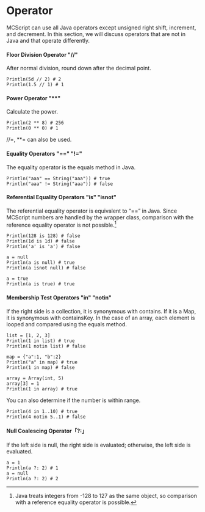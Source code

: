 # Operator
MCScript can use all Java operators except unsigned right shift, increment, and decrement. In this section, we will discuss operators that are not in Java and that operate differently.
#### Floor Division Operator "//"
After normal division, round down after the decimal point.
```
Println(5d // 2) # 2
Println(1.5 // 1) # 1
```
#### Power Operator "**"
Calculate the power.
```
Println(2 ** 8) # 256
Println(0 ** 0) # 1
```
//=, **= can also be used.
#### Equality Operators "==" "!="
The equality operator is the equals method in Java.
```
Println("aaa" == String("aaa")) # true
Println("aaa" != String("aaa")) # false
```
#### Referential Equality Operators "is" "isnot"
The referential equality operator is equivalent to “==” in Java.
Since MCScript numbers are handled by the wrapper class, comparison with the reference equality operator is not possible.[^1]
```
Println(128 is 128) # false
Println(1d is 1d) # false
Println('a' is 'a') # false

a = null
Println(a is null) # true
Println(a isnot null) # false

a = true
Println(a is true) # true
```
#### Membership Test Operators "in" "notin"
If the right side is a collection, it is synonymous with contains. If it is a Map, it is synonymous with containsKey. In the case of an array, each element is looped and compared using the equals method.
```
list = [1, 2, 3]
Println(1 in list) # true
Println(1 notin list) # false

map = {"a":1, "b":2}
Println("a" in map) # true
Println(1 in map) # false

array = Array(int, 5)
array[3] = 1
Println(1 in array) # true
```
You can also determine if the number is within range.
```
Println(4 in 1..10) # true
Println(4 notin 5..1) # false
```
#### Null Coalescing Operator「?:」
If the left side is null, the right side is evaluated; otherwise, the left side is evaluated.
```
a = 1
Println(a ?: 2) # 1
a = null
Println(a ?: 2) # 2
```

[^1]: Java treats integers from -128 to 127 as the same object, so comparison with a reference equality operator is possible.